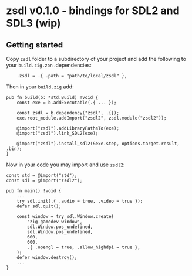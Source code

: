# zsdl v0.1.0 - bindings for SDL2 and SDL3 (wip)

## Getting started

Copy `zsdl` folder to a subdirectory of your project and add the following to your `build.zig.zon` .dependencies:
```zig
    .zsdl = .{ .path = "path/to/local/zsdl" },
```

Then in your `build.zig` add:

```zig
pub fn build(b: *std.Build) !void {
    const exe = b.addExecutable(.{ ... });

    const zsdl = b.dependency("zsdl", .{});
    exe.root_module.addImport("zsdl2", zsdl.module("zsdl2"));

    @import("zsdl").addLibraryPathsTo(exe);
    @import("zsdl").link_SDL2(exe);

    @import("zsdl").install_sdl2(&exe.step, options.target.result, .bin);
}
```

Now in your code you may import and use `zsdl2`:

```zig
const std = @import("std");
const sdl = @import("zsdl2");

pub fn main() !void {
    ...
    try sdl.init(.{ .audio = true, .video = true });
    defer sdl.quit();

    const window = try sdl.Window.create(
        "zig-gamedev-window",
        sdl.Window.pos_undefined,
        sdl.Window.pos_undefined,
        600,
        600,
        .{ .opengl = true, .allow_highdpi = true },
    );
    defer window.destroy();
    ...
}
```
